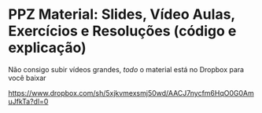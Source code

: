 # PPZ Material: Slides, Vídeo Aulas, Exercícios e Resoluções (código e explicação)

Não consigo subir vídeos grandes, *todo* o material está no Dropbox para você baixar

https://www.dropbox.com/sh/5xjkvmexsmj50wd/AACJ7nycfm6HqO0G0AmuJfkTa?dl=0
